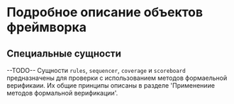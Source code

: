 # Подробное описание объектов фреймворка

## Специальные сущности 

--TODO--
Сущности `rules`, `sequencer`, `coverage` и `scoreboard` предназначены для проверки с использованием методов формаельной
верификаии. Их общие принципы описаны в разделе 'Применениие методов формальной верификации'.

